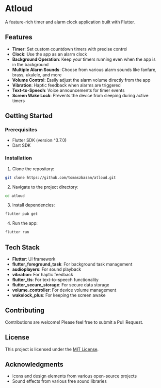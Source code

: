 # Atloud

A feature-rich timer and alarm clock application built with Flutter.

## Features

- **Timer**: Set custom countdown timers with precise control
- **Clock**: Use the app as an alarm clock
- **Background Operation**: Keep your timers running even when the app is in the background
- **Multiple Alarm Sounds**: Choose from various alarm sounds like fanfare, brass, ukulele, and more
- **Volume Control**: Easily adjust the alarm volume directly from the app
- **Vibration**: Haptic feedback when alarms are triggered
- **Text-to-Speech**: Voice announcements for timer events
- **Screen Wake Lock**: Prevents the device from sleeping during active timers

## Getting Started

### Prerequisites

- Flutter SDK (version ^3.7.0)
- Dart SDK

### Installation

1. Clone the repository:
```bash
git clone https://github.com/tomaszbazan/atloud.git
```

2. Navigate to the project directory:
```bash
cd atloud
```

3. Install dependencies:
```bash
flutter pub get
```

4. Run the app:
```bash
flutter run
```

## Tech Stack

- **Flutter**: UI framework
- **flutter_foreground_task**: For background task management
- **audioplayers**: For sound playback
- **vibration**: For haptic feedback
- **flutter_tts**: For text-to-speech functionality
- **flutter_secure_storage**: For secure data storage
- **volume_controller**: For device volume management
- **wakelock_plus**: For keeping the screen awake

## Contributing

Contributions are welcome! Please feel free to submit a Pull Request.

## License

This project is licensed under the [MIT License](LICENSE).

## Acknowledgments

- Icons and design elements from various open-source projects
- Sound effects from various free sound libraries
